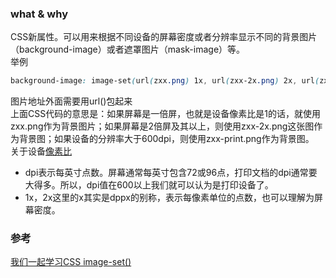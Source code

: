 ### what & why
CSS新属性。可以用来根据不同设备的屏幕密度或者分辨率显示不同的背景图片（background-image）或者遮罩图片（mask-image）等。  
举例
```css
background-image: image-set(url(zxx.png) 1x, url(zxx-2x.png) 2x, url(zxx-print.png) 600dpi);
```
图片地址外面需要用url()包起来  
上面CSS代码的意思是：如果屏幕是一倍屏，也就是设备像素比是1的话，就使用zxx.png作为背景图片；如果屏幕是2倍屏及其以上，则使用zxx-2x.png这张图作为背景图；如果设备的分辨率大于600dpi，则使用zxx-print.png作为背景图。  
关于设备[像素比](https://www.zhangxinxu.com/wordpress/2012/08/window-devicepixelratio/)  
- dpi表示每英寸点数。屏幕通常每英寸包含72或96点，打印文档的dpi通常要大得多。所以，dpi值在600以上我们就可以认为是打印设备了。
- 1x，2x这里的x其实是dppx的别称，表示每像素单位的点数，也可以理解为屏幕密度。

### 参考
[我们一起学习CSS image-set()](https://www.zhangxinxu.com/wordpress/2019/11/css-image-set/)